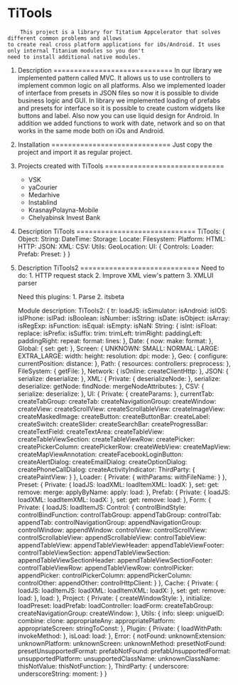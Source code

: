 TiTools
==============
		This project is a library for Titatium Appcelerator that solves different common problems and allows 
	to create real cross platform applications for iOs/Android. It uses only internal Titanium modules so you don't 
	need to install additional native modules.

1. Description
=============================
		In our library we implemented pattern called MVC. It allows us to use controllers to implement common logic 
	on all platforms. Also we implemented loader of interface from presets in JSON files so now it is possible to divide 
	business logic and GUI.
		In library we implemented loading of prefabs and presets for interface so it is possible to create custom 
	widgets like buttons and label. Also now you can use liquid design for Android.
		In addition we added functions to work with date, network and so on that works in the same mode both on 
	iOs and	Android.

2. Installation
=============================
		Just copy the project and import it as regular project.

3. Projects created with TiTools
=============================
	- VSK
	- yaCourier
	- Medarhive
	- Instablind
	- KrasnayPolayna-Mobile
	- Chelyabinsk Invest Bank
	
4. Description TiTools
=============================
	TiTools: {
		Object:
		String:
		DateTime:
		Storage:
		Locate:
		Filesystem:
		Platform:
		HTML:
		HTTP:
		JSON:
		XML:
		CSV:
		Utils:
		GeoLocation:
		UI: {
			Controls:
			Loader:
			Prefab:
			Preset:
		}
	}

5. Description TiTools2
=============================
	Need to do:
		1. HTTP request stack
		2. Improve XML view's pattern
		3. XMLUI parser
	
	Need this plugins:
		1. Parse
		2. itsbeta
	
	Module description:
		TiTools2: {
			tr:
			loadJS:
			isSimulator:
			isAndroid:
			isIOS:
			isIPhone:
			isIPad:
			isBoolean:
			isNumber:
			isString:
			isDate:
			isObject:
			isArray:
			isRegExp:
			isFunction:
			isEqual:
			isEmpty:
			isNaN:
			String: {
				isInt:
				isFloat:
				replace:
				isPrefix:
				isSuffix:
				trim:
				trimLeft:
				trimRight:
				paddingLeft:
				paddingRight:
				repeat:
				format:
				lines:
			},
			Date: {
				now:
				make:
				format:
			},
			Global: {
				set:
				get:
			},
			Screen: {
				UNKNOWN:
				SMALL:
				NORMAL:
				LARGE:
				EXTRA_LARGE:
				width:
				height:
				resolution:
				dpi:
				mode:
			},
			Geo: {
				configure:
				currentPosition:
				distance:
			},
			Path: {
				resources:
				controllers:
				preprocess:
			},
			FileSystem: {
				getFile:
			},
			Network: {
				isOnline:
				createClientHttp:
			},
			JSON: {
				serialize:
				deserialize:
			},
			XML: {
				Private: {
					deserializeNode:
				},
				serialize:
				deserialize:
				getNode:
				findNode:
				mergeNodeAttributes:
			},
			CSV: {
				serialize:
				deserialize:
			},
			UI: {
				Private: {
					createParams:
				},
				currentTab:
				createTabGroup:
				createTab:
				createNavigationGroup:
				createWindow:
				createView:
				createScrollView:
				createScrollableView:
				createImageView:
				createMaskedImage:
				createButton:
				createButtonBar:
				createLabel:
				createSwitch:
				createSlider:
				createSearchBar:
				createProgressBar:
				createTextField:
				createTextArea:
				createTableView:
				createTableViewSection:
				createTableViewRow:
				createPicker:
				createPickerColumn:
				createPickerRow:
				createWebView:
				createMapView:
				createMapViewAnnotation:
				createFacebookLoginButton:
				createAlertDialog:
				createEmailDialog:
				createOptionDialog:
				createPhoneCallDialog:
				createActivityIndicator:
				ThirdParty: {
					createPaintView:
				}
			},
			Loader: {
				Private: {
					withParams:
					withFileName:
				}
			},
			Preset: {
				Private: {
					loadJS:
					loadXML:
					loadItemXML:
					loadX:
				},
				set:
				get:
				remove:
				merge:
				applyByName:
				apply:
				load:
			},
			Prefab: {
				Private: {
					loadJS:
					loadXML:
					loadItemXML:
					loadX:
				},
				set:
				get:
				remove:
				load:
			},
			Form: {
				Private: {
					loadJS:
					loadItemJS:
					Control: {
						controlBindStyle:
						controlBindFunction:
						controlTabGroup:
						appendTabGroup:
						controlTab:
						appendTab:
						controlNavigationGroup:
						appendNavigationGroup:
						controlWindow:
						appendWindow:
						controlView:
						controlScrollView:
						controlScrollableView:
						appendScrollableView:
						controlTableView:
						appendTableView:
						appendTableViewHeader:
						appendTableViewFooter:
						controlTableViewSection:
						appendTableViewSection:
						appendTableViewSectionHeader:
						appendTableViewSectionFooter:
						controlTableViewRow:
						appendTableViewRow:
						controlPicker:
						appendPicker:
						controlPickerColumn:
						appendPickerColumn:
						controlOther:
						appendOther:
						controlHttpClient:
					}
				},
				Cache: {
					Private: {
						loadJS:
						loadItemJS:
						loadXML:
						loadItemXML:
						loadX:
					},
					set:
					get:
					remove:
					load:
				},
				load:
			},
			Project: {
				Private: {
					createWindowStyle:
				},
				initialize:
				loadPreset:
				loadPrefab:
				loadController:
				loadForm:
				createTabGroup:
				createNavigationGroup:
				createWindow:
			},
			Utils: {
				info:
				sleep:
				unigueID:
				combine:
				clone:
				appropriateAny:
				appropriatePlatform:
				appropriateScreen:
				stringToConst:
			},
			Plugin: {
				Private: {
					loadWithPath:
					invokeMethod:
				},
				isLoad:
				load:
			},
			Error: {
				notFound:
				unknownExtension:
				unknownPlatform:
				unknownScreen:
				unknownMethod:
				presetNotFound:
				presetUnsupportedFormat:
				prefabNotFound:
				prefabUnsupportedFormat:
				unsupportedPlatform:
				unsupportedClassName:
				unknownClassName:
				thisNotValue:
				thisNotFunction:
			},
			ThirdParty: {
				underscore:
				underscoreString:
				moment:
			}
		}
